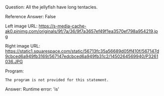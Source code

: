 Question: All the jellyfish have long tentacles.

Reference Answer: False

Left image URL: https://s-media-cache-ak0.pinimg.com/originals/9f/7a/36/9f7a3657ef49f1ea3570ef798a954219.jpg

Right image URL: https://static1.squarespace.com/static/56713fc35a56689d05ff410f/567147d9cbced6a949fb3169/567147edcbced6a949fb31c2/1450264569940/P3261036.JPG

Program:

```
The program is not provided for this statement.
```
Answer: Runtime error: 'is'

